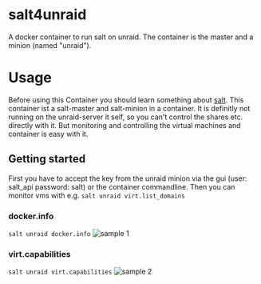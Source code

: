 # salt4unraid
A docker container to run salt on unraid. The container is the master and a minion (named "unraid").

# Usage

Before using this Container you should learn something about [salt](https://saltproject.io). This container ist a salt-master and salt-minion in a container. It is definitly not running on the unraid-server it self, so you can't control the shares etc. directly with it. But monitoring and controlling the virtual machines and container is easy with it.

## Getting started

First you have to accept the key from the unraid minion via the gui (user: salt_api password: salt) or the container commandline. Then you can  monitor vms with e.g. `salt unraid virt.list_domains`

### docker.info
`salt unraid docker.info`
![sample 1](https://github.com/lubeda/salt4unraid/raw/master/images/docker.info.png)

### virt.capabilities
`salt unraid virt.capabilities`
![sample 2](https://github.com/lubeda/salt4unraid/raw/master/images/virt.capabilities.png)

